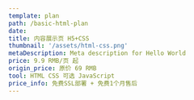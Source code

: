 ```yaml
---
template: plan
path: /basic-html-plan
date: 
title: 内容展示页 H5+CSS
thumbnail: '/assets/html-css.png'
metaDescription: Meta description for Hello World
price: 9.9 RMB/页 起
origin_price: 原价 69 RMB
tool: HTML CSS 可选 JavaScript
price_info: 免费SSL部署 + 免费1个月售后
---
```



